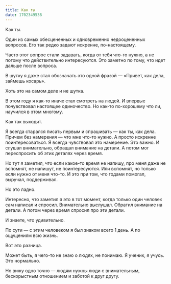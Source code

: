 ```yaml
---
title: Как ты
date: 1702349538
---
```


Как ты.

Один из самых обесцененных и одновременно недооцененных вопросов. Его так редко задают искренне, по-настоящему.

Часто этот вопрос стали задавать, когда от тебя что-то нужно, а не потому что действительно интересуются. Это заметно по тому, что идет дальше после вопроса.

В шутку я даже стал обозначать это одной фразой — «Привет, как дела, займешь косарь».

Хоть это на самом деле и не шутка.

В этом году я как-то иначе стал смотреть на людей. И впервые почувствовал настоящее одиночество. Но как-то по-хорошему что ли, научился в этом многому.

Как так выходит.

Я всегда старался писать первым и спрашивать — как ты, как дела. Причем без намерения — что мне что-то нужно. А просто искренне поинтересоваться. Я всегда чувствовал это намерение. Это важно. И слушал внимательно, обращал внимание на детали. А потом мог переспросить об этих деталях через время.

Но тут я заметил, что если какое-то время не напишу, про меня даже не вспомнят, не напишут, не поинтересуются. Или вспомнят, но только если нужно от меня что-то. И это при том, что годами помогал, выручал, поддерживал.

Но это ладно.

Интересно, что заметил я это в тот момент, когда только один человек сам написал и спросил. Внимательно выслушал. Обратил внимание на детали. А потом через время спросил про эти детали.

И знаете, что удивительно.

По сути — с этим человеком я был знаком всего 1 день. А по ощущениям всю жизнь.

Вот это разница.

Может быть, я чего-то не знаю о людях, не понимаю. Я ученик, я учусь. Это нормально.

Но вижу одно точно — людям нужны люди с внимательным, бескорыстным отношением и заботой к друг другу.
